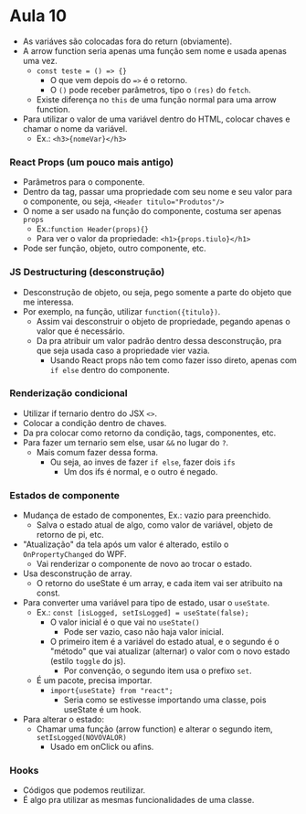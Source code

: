 # Aula 10

* As variáves são colocadas fora do return (obviamente).
* A arrow function seria apenas uma função sem nome e usada apenas uma vez.
  * `const teste = () => {}`
    * O que vem depois do `=>` é o retorno.
    * O `()` pode receber parâmetros, tipo o `(res)` do `fetch`.
  * Existe diferença no `this` de uma função normal para uma arrow function.
* Para utilizar o valor de uma variável dentro do HTML, colocar chaves e chamar o nome da variável.
  * Ex.: `<h3>{nomeVar}</h3>`

### React Props (um pouco mais antigo)
* Parâmetros para o componente.
* Dentro da tag, passar uma propriedade com seu nome e seu valor para o componente, ou seja, `<Header titulo="Produtos"/>`
* O nome a ser usado na função do componente, costuma ser apenas `props`
  * Ex.:`function Header(props){}`
  * Para ver o valor da propriedade: `<h1>{props.tiulo}</h1>`
* Pode ser função, objeto, outro componente, etc.

### JS Destructuring (desconstrução)
* Desconstrução de objeto, ou seja, pego somente a parte do objeto que me interessa.
* Por exemplo, na função, utilizar `function({titulo})`.
  * Assim vai desconstruir o objeto de propriedade, pegando apenas o valor que é necessário.
  * Da pra atribuir um valor padrão dentro dessa desconstrução, pra que seja usada caso a propriedade vier vazia.
    * Usando React props não tem como fazer isso direto, apenas com `if else` dentro do componente.

### Renderização condicional
* Utilizar if ternario dentro do JSX `<>`.
* Colocar a condição dentro de chaves.
* Da pra colocar como retorno da condição, tags, componentes, etc.
* Para fazer um ternario sem else, usar `&&` no lugar do `?`.
  * Mais comum fazer dessa forma.
    * Ou seja, ao inves de fazer `if else`, fazer dois `ifs`
      * Um dos ifs é normal, e o outro é negado.

### Estados de componente
* Mudança de estado de componentes, Ex.: vazio para preenchido.
  * Salva o estado atual de algo, como valor de variável, objeto de retorno de pi, etc.
* "Atualização" da tela após um valor é alterado, estilo o `OnPropertyChanged` do WPF.
  * Vai renderizar o componente de novo ao trocar o estado.
* Usa desconstrução de array.
  * O retorno do useState é um array, e cada item vai ser atribuito na const.
* Para converter uma variável para tipo de estado, usar o `useState`.
  * Ex.: `const [isLogged, setIsLogged] = useState(false);`
    * O valor inicial é o que vai no `useState()`
      * Pode ser vazio, caso não haja valor inicial.
    * O primeiro item é a variável do estado atual, e o segundo é o "método" que vai atualizar (alternar) o valor com o novo estado (estilo `toggle` do js).
      * Por convenção, o segundo item usa o prefixo `set`.
  * É um pacote, precisa importar.
    * `import{useState} from "react";`
      * Seria como se estivesse importando uma classe, pois useState é um hook.
* Para alterar o estado:
  * Chamar uma função (arrow function) e alterar o segundo item, `setIsLogged(NOVOVALOR)`
    * Usado em onClick ou afins.

### Hooks
* Códigos que podemos reutilizar.
* É algo pra utilizar as mesmas funcionalidades de uma classe.